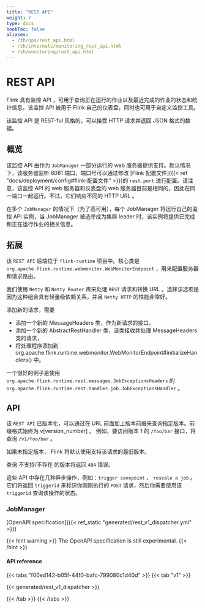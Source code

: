 ```yaml
---
title: "REST API"
weight: 7
type: docs
bookToc: false
aliases:
  - /zh/ops/rest_api.html
  - /zh/internals/monitoring_rest_api.html
  - /zh/monitoring/rest_api.html
---
```

<!--
Licensed to the Apache Software Foundation (ASF) under one
or more contributor license agreements.  See the NOTICE file
distributed with this work for additional information
regarding copyright ownership.  The ASF licenses this file
to you under the Apache License, Version 2.0 (the
"License"); you may not use this file except in compliance
with the License.  You may obtain a copy of the License at

  http://www.apache.org/licenses/LICENSE-2.0

Unless required by applicable law or agreed to in writing,
software distributed under the License is distributed on an
"AS IS" BASIS, WITHOUT WARRANTIES OR CONDITIONS OF ANY
KIND, either express or implied.  See the License for the
specific language governing permissions and limitations
under the License.
-->

# REST API

Flink 具有监控 API ，可用于查询正在运行的作业以及最近完成的作业的状态和统计信息。该监控 API 被用于 Flink 自己的仪表盘，同时也可用于自定义监控工具。

该监控 API 是 REST-ful 风格的，可以接受 HTTP 请求并返回 JSON 格式的数据。

## 概览

该监控 API 由作为 `JobManager` 一部分运行的 web 服务器提供支持。默认情况下，该服务器监听 8081 端口，端口号可以通过修改 [Flink 配置文件]({{< ref "docs/deployment/config#flink-配置文件" >}})的 `rest.port` 进行配置。请注意，该监控 API 的 web 服务器和仪表盘的 web 服务器目前是相同的，因此在同一端口一起运行。不过，它们响应不同的 HTTP URL 。

在多个 `JobManager` 的情况下（为了高可用），每个 JobManager 将运行自己的监控 API 实例，当 JobManager 被选举成为集群 leader 时，该实例将提供已完成和正在运行作业的相关信息。


## 拓展

该 `REST API` 后端位于 `flink-runtime` 项目中。核心类是 `org.apache.flink.runtime.webmonitor.WebMonitorEndpoint` ，用来配置服务器和请求路由。

我们使用 `Netty` 和 `Netty Router` 库来处理 `REST` 请求和转换 URL 。选择该选项是因为这种组合具有轻量级依赖关系，并且 `Netty HTTP` 的性能非常好。

添加新的请求，需要

  * 添加一个新的 MessageHeaders 类，作为新请求的接口，
  * 添加一个新的 AbstractRestHandler 类，该类接收并处理 MessageHeaders 类的请求，
  * 将处理程序添加到 org.apache.flink.runtime.webmonitor.WebMonitorEndpoint#initializeHandlers() 中。

一个很好的例子是使用 `org.apache.flink.runtime.rest.messages.JobExceptionsHeaders` 的 `org.apache.flink.runtime.rest.handler.job.JobExceptionsHandler` 。


## API

该 `REST API` 已版本化，可以通过在 URL 前面加上版本前缀来查询指定版本。前缀格式始终为 v[version_number] 。 例如，要访问版本 1 的 `/foo/bar` 接口，将查询 `/v1/foo/bar` 。

如果未指定版本， Flink 将默认使用支持该请求的最旧版本。

查询 不支持/不存在 的版本将返回 `404` 错误。

这些 API 中存在几种异步操作，例如：`trigger savepoint` 、 `rescale a job` 。它们将返回 `triggerid` 来标识你刚刚执行的 `POST` 请求，然后你需要使用该 `triggerid` 查询该操作的状态。

### JobManager

[OpenAPI specification]({{< ref_static "generated/rest_v1_dispatcher.yml" >}})

{{< hint warning >}}
The OpenAPI specification is still experimental.
{{< /hint >}}

#### API reference

{{< tabs "f00ed142-b05f-44f0-bafc-799080c1d40d" >}}
{{< tab "v1" >}}

{{< generated/rest_v1_dispatcher >}}

{{< /tab >}}
{{< /tabs >}}

